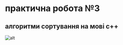 # практична робота №3
## алгоритми сортування на мові с++
![alt](https://www.google.com/url?sa=i&url=https%3A%2F%2Fosvita.ua%2Fabroad%2Fhigher_school%2Funited-states%2F63728%2F&psig=AOvVaw3hGc1AEPB5K31iAiVyRHuN&ust=1695968505697000&source=images&cd=vfe&opi=89978449&ved=0CA8QjRxqFwoTCIi6jJXVzIEDFQAAAAAdAAAAABAI)
